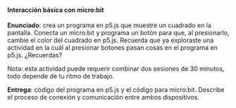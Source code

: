 #### Interacción básica con micro:bit

**Enunciado**: crea un programa en p5.js que muestre un cuadrado en la pantalla. Conecta un micro:bit y programa un botón para que, al presionarlo, cambie el color del cuadrado en p5.js. Recuerda que 
ya exploraste una actividad en la cuál al presionar botones pasan cosas en el programa en p5.js. 
¿Recuerdas? 

Nota: esta actividad puede requerir combinar dos sesiones de 30 minutos, todo depende de tu 
ritmo de trabajo.

**Entrega**: código del programa en p5.js y el código para micro:bit. Describe el proceso de conexión y comunicación entre ambos dispositivos.